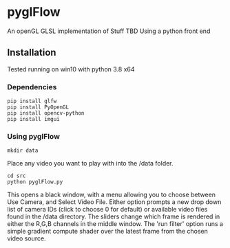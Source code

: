 # pyglFlow
An openGL GLSL implementation of Stuff TBD Using a python front end

<h2>Installation</h2>

Tested running on win10 with python 3.8 x64

<h3>Dependencies</h3>

```
pip install glfw
pip install PyOpenGL
pip install opencv-python
pip install imgui
```

<h3> Using pyglFlow </h3>

```
mkdir data
```
Place any video you want to play with into the /data folder.
```
cd src
python pyglFlow.py
```

This opens a black window, with a menu allowing you to choose between Use Camera, and Select Video File. Either option prompts a new drop down list of camera IDs (click to choose 0 for default) or available video files found in the /data directory.
The sliders change which frame is rendered in either the R,G,B channels in the middle window. The 'run filter' option runs a simple gradient compute shader over the latest frame from the chosen video source.
